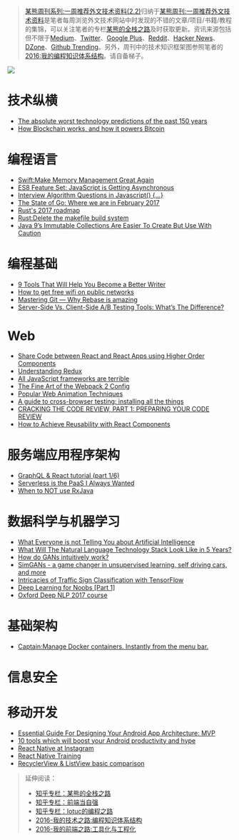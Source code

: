 > [某熊周刊系列:一周推荐外文技术资料(2.2)](https://zhuanlan.zhihu.com/p/25153057)归纳于[某熊周刊:一周推荐外文技术资料](https://github.com/wxyyxc1992/Coder-Knowledge-Graph/tree/master/Weekly)是笔者每周浏览外文技术网站中时发现的不错的文章/项目/书籍/教程的集锦，可以关注笔者的专栏[某熊的全栈之路](https://zhuanlan.zhihu.com/wxyyxc1992)及时获取更新。资讯来源包括但不限于[Medium](https://medium.com/)、[Twitter](https://twitter.com/)、[Google Plus](https://plus.google.com/)、[Reddit](https://www.reddit.com/)、[Hacker News](https://news.ycombinator.com/)、[DZone](https://dzone.com/)、[Github Trending](https://github.com/trending)。另外，周刊中的技术知识框架图参照笔者的[2016:我的编程知识体系结构](https://zhuanlan.zhihu.com/p/24476917?refer=wxyyxc1992)。请自备梯子。

![](https://coding.net/u/hoteam/p/Cache/git/raw/master/2017/2/1/1-s8MWzv0sLGnK_SH5qcu_Ew.jpeg)

# 技术纵横
- [The absolute worst technology predictions of the past 150 years](https://medium.freecodecamp.com/worst-tech-predictions-of-the-past-100-years-c18654211375#.2vesq2hfu)
- [How Blockchain works, and how it powers Bitcoin](https://medium.freecodecamp.com/how-blockchain-works-and-how-it-powers-bitcoin-f944356c267e#.oupm2io6q)

# 编程语言
- [Swift:Make Memory Management Great Again](https://medium.com/ios-geek-community/make-memory-management-great-again-f781fb29cea1#.ovaqa8786)
- [ES8 Feature Set: JavaScript is Getting Asynchronous](https://medium.com/@Eugeniya/es8-feature-set-javascript-is-getting-asynchronous-2a8a43dd0cbc#.brnqngo2n)
- [Interview Algorithm Questions in Javascript() {...}](https://github.com/kennymkchan/interview-questions-in-javascript)
- [The State of Go: Where we are in February 2017](https://talks.golang.org/2017/state-of-go.slide#1)
- [Rust's 2017 roadmap](https://blog.rust-lang.org/2017/02/06/roadmap.html)
- [Rust:Delete the makefile build system](https://github.com/rust-lang/rust/pull/39431)
- [Java 9’s Immutable Collections Are Easier To Create But Use With Caution](http://carlmartensen.com/immutability-made-easy-in-java-9)

# 编程基础

- [9 Tools That Will Help You Become a Better Writer](https://medium.com/product-hunt/9-tools-that-will-help-you-become-a-better-writer-2feff4affd3a#.w7bki29tp)
- [How to get free wifi on public networks](https://medium.freecodecamp.com/free-wifi-on-public-networks-daf716cebc80#.coy6du87x)
- [Mastering Git — Why Rebase is amazing](https://hackernoon.com/mastering-git-why-rebase-is-amazing-a954485b128a?source=reading_list---------90-1---------)
- [Server-Side Vs. Client-Side A/B Testing Tools: What’s The Difference?](https://conversionxl.com/server-side-vs-client-side-ab-testing-tools-whats-the-difference/)

# Web
- [Share Code between React and React Apps using Higher Order Components](https://hackernoon.com/code-reuse-using-higher-order-hoc-and-stateless-functional-components-in-react-and-react-native-6eeb503c665#.4z4q9o6k2)
- [Understanding Redux](https://medium.com/front-end-hacking/understanding-redux-69798b1f8469#.l6u9zaavw)
- [All JavaScript frameworks are terrible](https://medium.com/@mattburgess/all-javascript-frameworks-are-terrible-e68d8865183e#.buntgy9b4)
- [The Fine Art of the Webpack 2 Config](https://blog.flennik.com/the-fine-art-of-the-webpack-2-config-dc4d19d7f172#.b7lju0lkm)
- [Popular Web Animation Techniques](https://uxplanet.org/popular-web-animation-techniques-a6a467309028#.d2oei0zgn)
- [A guide to cross-browser testing: installing all the things](https://hackernoon.com/a-guide-to-cross-browser-testing-installing-all-the-things-6e56c2bd8182#.qz00dwqxa)
- [CRACKING THE CODE REVIEW, PART 1: PREPARING YOUR CODE REVIEW](https://www.lucidchart.com/techblog/2017/02/08/cracking-the-code-review-part-1-preparing-your-code-review/)
- [How to Achieve Reusability with React Components](https://medium.com/walmartlabs/how-to-achieve-reusability-with-react-components-81edeb7fb0e0#.golztv3h4)

# 服务端应用程序架构
- [GraphQL & React tutorial (part 1/6)](https://blog.hichroma.com/graphql-react-tutorial-part-1-6-d0691af25858#.m34azu1w4)
- [Serverless is the PaaS I Always Wanted](https://medium.com/capital-one-developers/serverless-is-the-paas-i-always-wanted-9e9c7d925539#.qunuvo7o2)
- [When to NOT use RxJava](http://konmik.com/post/when_to_not_use_rxjava/)

# 数据科学与机器学习
- [What Everyone is not Telling You about Artificial Intelligence](https://medium.com/@matelabs_ai/what-everyone-is-not-telling-you-about-artificial-intelligence-36c8552f3f53#.oak906440)
- [What Will The Natural Language Technology Stack Look Like in 5 Years?](https://medium.com/pillar-companies/what-will-the-natural-language-technology-stack-look-like-in-5-years-ede36bb54a3f#.am9hm3i0i)
- [How do GANs intuitively work?](https://hackernoon.com/how-do-gans-intuitively-work-2dda07f247a1#.g613r5575)
- [SimGANs - a game changer in unsupervised learning, self driving cars, and more](https://medium.com/intuitionmachine/simgans-applied-to-autonomous-driving-5a8c6676e36b#.75if3xkct)
- [Intricacies of Traffic Sign Classification with TensorFlow](https://chatbotslife.com/intricacies-of-traffic-sign-classification-with-tensorflow-8f994b1c8ba#.gb12juor7)
- [Deep Learning for Noobs [Part 1]](https://hackernoon.com/supervised-deep-learning-in-image-classification-for-noobs-part-1-9f831b6d430d#.byiv0mk3u)
- [Oxford Deep NLP 2017 course](https://github.com/oxford-cs-deepnlp-2017/lectures)

# 基础架构
- [Captain:Manage Docker containers. Instantly from the menu bar.](https://getcaptain.co/)

# 信息安全


# 移动开发
- [Essential Guide For Designing Your Android App Architecture: MVP](https://blog.mindorks.com/essential-guide-for-designing-your-android-app-architecture-mvp-part-2-b2ac6f3f9637#.ohxwbvzc2)
- [10 tools which will boost your Android productivity and hype](https://hackernoon.com/10-tools-which-will-boost-your-android-productivity-and-hype-bea88e0bcd86#.grwuj1qvq)
- [React Native at Instagram](https://engineering.instagram.com/react-native-at-instagram-dd828a9a90c7#.letsnsgug)
- [React Native Training](https://unbug.gitbooks.io/react-native-training/content/)
- [RecyclerView & ListView basic comparison](https://android.jlelse.eu/recyclerview-listview-basic-comparison-91e844a2fbc4#.nyz8l34cv)


> 延伸阅读：
> - [知乎专栏：某熊的全栈之路](https://zhuanlan.zhihu.com/wxyyxc1992)
> - [知乎专栏：前端当自强](https://zhuanlan.zhihu.com/c_67532981)
> - [知乎专栏：lotuc的编程之路](https://zhuanlan.zhihu.com/lotuc)
> - [2016-我的技术之路:编程知识体系结构](https://zhuanlan.zhihu.com/p/24476917?refer=wxyyxc1992)
> - [2016-我的前端之路:工具化与工程化](https://zhuanlan.zhihu.com/p/24575395?refer=wxyyxc1992)
